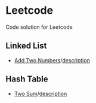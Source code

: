 # Leetcode
Code solution for Leetcode

## Linked List
- [Add Two Numbers](LinkedList/AddTwoNumbers.py)/[description](LinkedList/AddTwoNumbers.md)

## Hash Table
- [Two Sum](HashTable/TwoSum.py)/[description](https://leetcode.com/problems/two-sum/)
